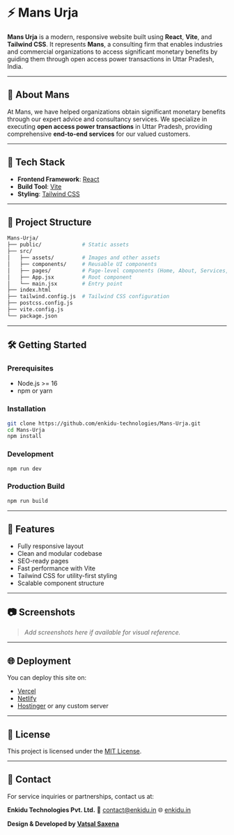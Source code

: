 # ⚡ Mans Urja

**Mans Urja** is a modern, responsive website built using **React**, **Vite**, and **Tailwind CSS**. It represents **Mans**, a consulting firm that enables industries and commercial organizations to access significant monetary benefits by guiding them through open access power transactions in Uttar Pradesh, India.

---

## 📌 About Mans

At Mans, we have helped organizations obtain significant monetary benefits through our expert advice and consultancy services. We specialize in executing **open access power transactions** in Uttar Pradesh, providing comprehensive **end-to-end services** for our valued customers.

---

## 🚀 Tech Stack

* **Frontend Framework**: [React](https://reactjs.org/)
* **Build Tool**: [Vite](https://vitejs.dev/)
* **Styling**: [Tailwind CSS](https://tailwindcss.com/)

---

## 📁 Project Structure

```bash
Mans-Urja/
├── public/             # Static assets
├── src/
│   ├── assets/         # Images and other assets
│   ├── components/     # Reusable UI components
│   ├── pages/          # Page-level components (Home, About, Services, etc.)
│   ├── App.jsx         # Root component
│   └── main.jsx        # Entry point
├── index.html
├── tailwind.config.js  # Tailwind CSS configuration
├── postcss.config.js
├── vite.config.js
└── package.json
```

---

## 🛠️ Getting Started

### Prerequisites

* Node.js >= 16
* npm or yarn

### Installation

```bash
git clone https://github.com/enkidu-technologies/Mans-Urja.git
cd Mans-Urja
npm install
```

### Development

```bash
npm run dev
```

### Production Build

```bash
npm run build
```

---

## 🧩 Features

* Fully responsive layout
* Clean and modular codebase
* SEO-ready pages
* Fast performance with Vite
* Tailwind CSS for utility-first styling
* Scalable component structure

---

## 📷 Screenshots

> *Add screenshots here if available for visual reference.*

---

## 🌐 Deployment

You can deploy this site on:

* [Vercel](https://vercel.com/)
* [Netlify](https://netlify.com/)
* [Hostinger](https://hostinger.in/) or any custom server

---

## 📄 License

This project is licensed under the [MIT License](LICENSE).

---

## 🤝 Contact

For service inquiries or partnerships, contact us at:

**Enkidu Technologies Pvt. Ltd.**
📧 [contact@enkidu.in](mailto:info@enkidu.in)
🌐 [enkidu.in](https://enkidu.in)

**Design & Developed by [Vatsal Saxena](https://github.com/vatsalsaxena22/)**
